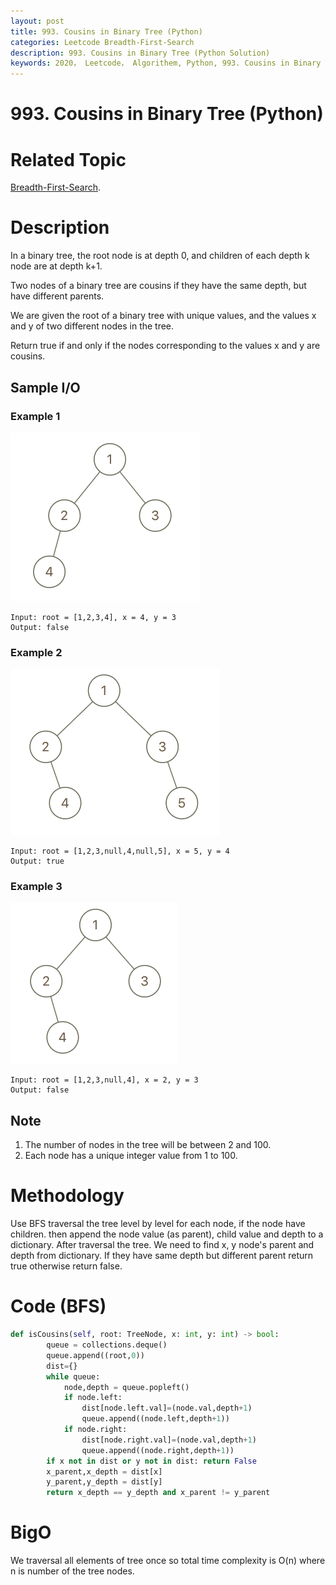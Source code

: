 ```yaml
---
layout: post
title: 993. Cousins in Binary Tree (Python)
categories: Leetcode Breadth-First-Search
description: 993. Cousins in Binary Tree (Python Solution)
keywords: 2020， Leetcode， Algorithem, Python, 993. Cousins in Binary Tree, zhenyu, Breadth-First-Search, BFS, Breadth First Search
---
```


# 993. Cousins in Binary Tree (Python)

# Related Topic
<a href="/categories/#Breadth-First-Search" target="_blank"> Breadth-First-Search</a>.

# Description
In a binary tree, the root node is at depth 0, and children of each depth k node are at depth k+1.

Two nodes of a binary tree are cousins if they have the same depth, but have different parents.

We are given the root of a binary tree with unique values, and the values x and y of two different nodes in the tree.

Return true if and only if the nodes corresponding to the values x and y are cousins.


## Sample I/O

### Example 1
![orange](/images/blog/q1248-01.png)
```
Input: root = [1,2,3,4], x = 4, y = 3
Output: false
```

### Example 2
![orange](/images/blog/q1248-02.png)
```
Input: root = [1,2,3,null,4,null,5], x = 5, y = 4
Output: true
```

### Example 3
![orange](/images/blog/q1248-03.png)
```
Input: root = [1,2,3,null,4], x = 2, y = 3
Output: false
```

## Note
1. The number of nodes in the tree will be between 2 and 100.
2. Each node has a unique integer value from 1 to 100.

# Methodology
Use BFS traversal the tree level by level for each node, if the node have children. then append the node value (as parent), child value and depth to a dictionary. After traversal the tree. We need to find x, y node's parent and depth from dictionary. If they have same depth but different parent return true otherwise return false.

# Code (BFS)
```python
def isCousins(self, root: TreeNode, x: int, y: int) -> bool:
        queue = collections.deque()
        queue.append((root,0))
        dist={}
        while queue:
            node,depth = queue.popleft()
            if node.left:
                dist[node.left.val]=(node.val,depth+1)
                queue.append((node.left,depth+1))
            if node.right:
                dist[node.right.val]=(node.val,depth+1)
                queue.append((node.right,depth+1))
        if x not in dist or y not in dist: return False
        x_parent,x_depth = dist[x]
        y_parent,y_depth = dist[y]
        return x_depth == y_depth and x_parent != y_parent
```
# BigO
We traversal all elements of tree once so total time complexity is O(n) where n is number of the tree nodes.